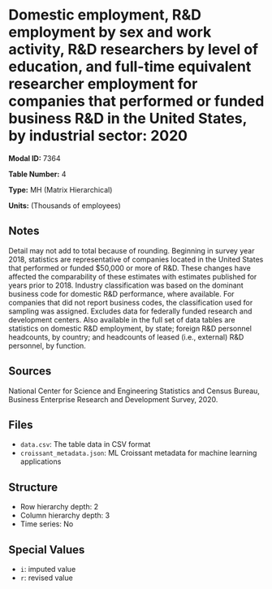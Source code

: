 # Domestic employment, R&D employment by sex and work activity, R&D researchers by level of education, and full-time equivalent researcher employment for companies that performed or funded business R&D in the United States, by industrial sector: 2020

**Modal ID:** 7364

**Table Number:** 4

**Type:** MH (Matrix Hierarchical)

**Units:** (Thousands of employees)

## Notes

Detail may not add to total because of rounding. Beginning in survey year 2018, statistics are representative of companies located in the United States that performed or funded $50,000 or more of R&D. These changes have affected the comparability of these estimates with estimates published for years prior to 2018. Industry classification was based on the dominant business code for domestic R&D performance, where available. For companies that did not report business codes, the classification used for sampling was assigned. Excludes data for federally funded research and development centers. Also available in the full set of data tables are statistics on domestic R&D employment, by state; foreign R&D personnel headcounts, by country; and headcounts of leased (i.e., external) R&D personnel, by function.

## Sources

National Center for Science and Engineering Statistics and Census Bureau, Business Enterprise Research and Development Survey, 2020.

## Files

- `data.csv`: The table data in CSV format
- `croissant_metadata.json`: ML Croissant metadata for machine learning applications

## Structure

- Row hierarchy depth: 2
- Column hierarchy depth: 3
- Time series: No

## Special Values

- `i`: imputed value
- `r`: revised value
